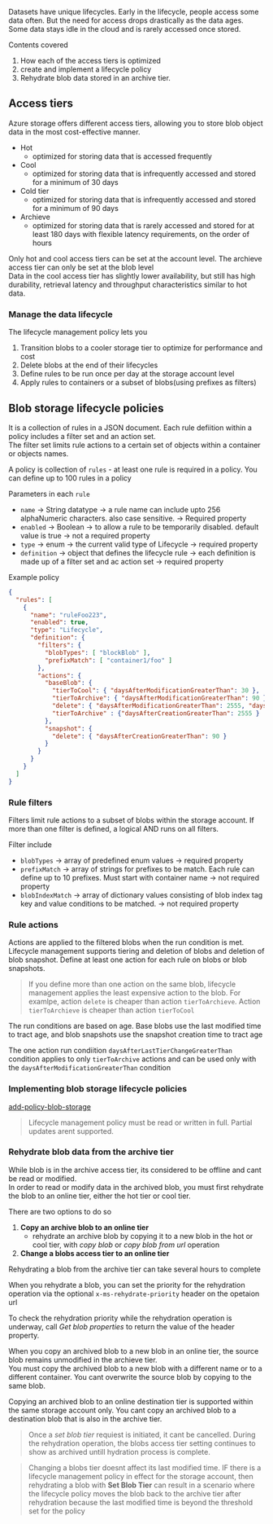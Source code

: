 Datasets have unique lifecycles. Early in the lifecycle, people access some data often. But the need for access drops drastically as the data ages. Some data stays idle in the cloud and is rarely accessed once stored.

Contents covered
1. How each of the access tiers is optimized
2. create and implement a lifecycle policy
3. Rehydrate blob data stored in an archive tier.



## Access tiers
Azure storage offers different access tiers, allowing you to store blob object data in the most cost-effective manner.
- Hot
    - optimized for storing data that is accessed frequently
- Cool
    - optimized for storing data that is infrequently accessed and stored for a minimum of 30 days
- Cold tier
    - optimized for storing data that is infrequently accessed and stored for a minimum of 90 days
- Archieve
    - optimized for storing data that is rarely accessed and stored for at least 180 days with flexible latency requirements, on the order of hours


Only hot and cool access tiers can be set at the account level. The archieve access tier can only be set at the blob level<br>
Data in the cool access tier has slightly lower availability, but still has high durability, retrieval latency and throughput characteristics similar to hot data.


### Manage the data lifecycle
The lifecycle management policy lets you
1. Transition blobs to a cooler storage tier to optimize for performance and cost
2. Delete blobs at the end of their lifecycles
3. Define rules to be run once per day at the storage account level
4. Apply rules to containers or a subset of blobs(using prefixes as filters)


## Blob storage lifecycle policies
It is a collection of rules in a JSON document. Each rule defiition within a policy includes a filter set and an action set.<br>
The filter set limits rule actions to a certain set of objects within a container or objects names. 

A policy is collection of `rules` - at least one rule is required in a policy. You can define up to 100 rules in a policy


Parameters in each `rule`

- `name` -> String datatype -> a rule name can include upto 256 alphaNumeric characters. also case sensitive. -> Required property
- `enabled` -> Boolean -> to allow a rule to be temporarily disabled. default value is true -> not a required property
- `type` -> enum -> the current valid type of Lifecycle -> required property
- `definition` -> object that defines the lifecycle rule -> each definition is made up of a filter set and ac action set -> required property


Example policy
```json
{
  "rules": [
    {
      "name": "ruleFoo223",
      "enabled": true,
      "type": "Lifecycle",
      "definition": {
        "filters": {
          "blobTypes": [ "blockBlob" ],
          "prefixMatch": [ "container1/foo" ]
        },
        "actions": {
          "baseBlob": {
            "tierToCool": { "daysAfterModificationGreaterThan": 30 },
            "tierToArchive": { "daysAfterModificationGreaterThan": 90 },
            "delete": { "daysAfterModificationGreaterThan": 2555, "daysAfterLastAccessTimeGreaterThan": 3000 },
            "tierToArchive" : {"daysAfterCreationGreaterThan": 2555 }
          },
          "snapshot": {
            "delete": { "daysAfterCreationGreaterThan": 90 }
          }
        }
      }
    }
  ]
}
```


### Rule filters
Filters limit rule actions to a subset of blobs within the storage account. If more than one filter is defined, a logical AND runs on all filters.

Filter include
- `blobTypes` -> array of predefined enum values -> required property
- `prefixMatch` -> array of strings for prefixes to be match. Each rule can define up to 10 prefixes. Must start with container name -> not required property
- `blobIndexMatch` -> array of dictionary values consisting of blob index tag key and value conditions to be matched. -> not required property


### Rule actions
Actions are applied to the filtered blobs when the run condition is met.<br>
Lifecycle management supports tiering and deletion of blobs and deletion of blob snapshot. Define at least one action for each rule on blobs or blob snapshots.


> If you define more than one action on the same blob, lifecycle management applies the least expensive action to the blob. For examlpe, action `delete` is cheaper than action `tierToArchieve`. Action `tierToArchieve` is cheaper than action `tierToCool`


The run conditions are based on age. Base blobs use the last modified time to tract age, and blob snapshots use the snapshot creation time to tract age

The one action run condiition `daysAfterLastTierChangeGreaterThan` condition applies to only `tierToArchive` actions and can be used only with the `daysAfterModificationGreaterThan` condition


### Implementing blob storage lifecycle policies
[add-policy-blob-storage](https://learn.microsoft.com/en-us/training/modules/manage-azure-blob-storage-lifecycle/4-add-policy-blob-storage)

> Lifecycle management policy must be read or written in full. Partial updates arent supported.


### Rehydrate blob data from the archive tier
While blob is in the archive access tier, its considered to be offline and cant be read or modified.<br>
In order to read or modify data in the archived blob, you must first rehydrate the blob to an online tier, either the hot tier or cool tier.

There are two options to do so
1. __Copy an archive blob to an online tier__
    - rehydrate an archive blob by copying it to a new blob in the hot or cool tier, with _copy blob_ or _copy blob from url_ operation
2. __Change a blobs access tier to an online tier__

Rehydrating a blob from the archive tier can take several hours to complete

When you rehydrate a blob, you can set the priority for the rehydration operation via the optional `x-ms-rehydrate-priority` header on the opetaion url

To check the rehydration priority while the rehydration operation is underway, call _Get blob properties_ to return the value of the header property.


When you copy an archived blob to a new blob in an online tier, the source blob remains unmodified in the archieve tier.<br>
You must copy the archived blob to a new blob with a different name or to a different container. You cant overwrite the source blob by copying to the same blob.

Copying an archived blob to an online destination tier is supported within the same storage account only. You cant copy an archived blob to a destination blob that is also in the archive tier.


> Once a _set blob tier_ requiest is initiated, it cant be cancelled. During the rehydration operation, the blobs access tier setting continues to show as archived untill hydration process is complete.

> Changing a blobs tier doesnt affect its last modified time. IF there is a lifecycle management policy in effect for the storage account, then rehydrating a blob with __Set Blob Tier__ can result in a scenario where the lifecycle policy moves the blob back to the archive tier after rehydration because the last modified time is beyond the threshold set for the policy   